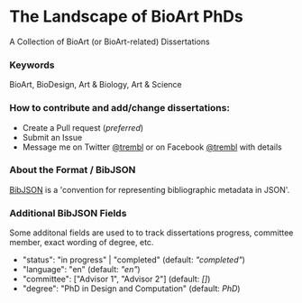 # The Landscape of BioArt PhDs
A Collection of BioArt (or BioArt-related) Dissertations



### Keywords
BioArt, BioDesign, Art & Biology, Art & Science

### How to contribute and add/change dissertations:
 - Create a Pull request (_preferred_)
 - Submit an Issue 
 - Message me on Twitter [@trembl](https://twitter.com/trembl) or on Facebook [@trembl](https://www.facebook.com/trembl) with details

### About the Format / BibJSON
[BibJSON](http://okfnlabs.org/bibjson/) is a 'convention for representing bibliographic metadata in JSON'. 

### Additional BibJSON Fields

Some additonal fields are used to to track dissertations progress, committee member, exact wording of degree, etc.

- "status": "in progress" | "completed" (default: _"completed"_)
- "language": "en" (default: _"en"_)
- "committee": ["Advisor 1", "Advisor 2"] (default: _[]_)
- "degree": "PhD in Design and Computation" (default: _PhD_)

